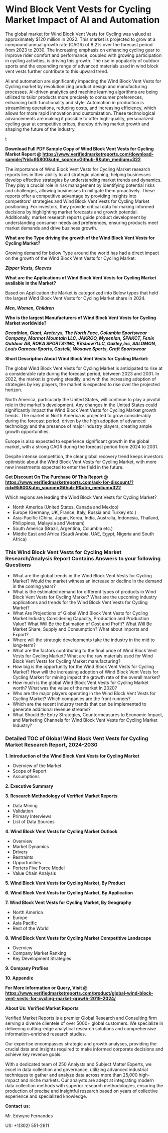 <meta name="title" content="Global Wind Block Vent Vests for Cycling Market Impact of AI and Automation"><meta name="description" content="The global market for Wind Block Vent Vests for Cycling was valued at approximately $120 million in 2022. This market is projected to grow at a compound annual growth "><meta name="title" content="Wind Block Vent Vests for Cycling Market Size, Share, Scope, Trends, Growth, Opportunities, Analysis, Forecast"><h1>Wind Block Vent Vests for Cycling Market Impact of AI and Automation</h1><p>The global market for Wind Block Vent Vests for Cycling was valued at approximately $120 million in 2022. This market is projected to grow at a compound annual growth rate (CAGR) of 8.2% over the forecast period from 2023 to 2030. The increasing emphasis on enhancing cycling gear to improve rider comfort and performance, coupled with growing participation in cycling activities, is driving this growth. The rise in popularity of outdoor sports and the expanding range of advanced materials used in wind block vent vests further contribute to this upward trend.</p><p>AI and automation are significantly impacting the Wind Block Vent Vests for Cycling market by revolutionizing product design and manufacturing processes. AI-driven analytics and machine learning algorithms are being utilized to tailor products more precisely to consumer preferences, enhancing both functionality and style. Automation in production is streamlining operations, reducing costs, and increasing efficiency, which allows for more rapid innovation and customization. These technological advancements are making it possible to offer high-quality, personalized cycling gear at competitive prices, thereby driving market growth and shaping the future of the industry.</p>t</p><p id="" class=""><strong>Download Full PDF Sample Copy of Wind Block Vent Vests for Cycling Market Report @ <a href="https://www.verifiedmarketreports.com/download-sample/?rid=95800&utm_source=Github-R&utm_medium=322" target="_blank">https://www.verifiedmarketreports.com/download-sample/?rid=95800&utm_source=Github-R&utm_medium=322</a></strong></p><p>The importance of&nbsp;Wind Block Vent Vests for Cycling Market research reports lies in their ability to aid strategic planning, helping businesses develop effective strategies by understanding market trends and dynamics. They play a crucial role in risk management by identifying potential risks and challenges, allowing businesses to mitigate them proactively. These reports offer a competitive advantage by providing insights into competitors' strategies and Wind Block Vent Vests for Cycling Market positioning. For investors, they provide critical data for making informed decisions by highlighting market forecasts and growth potential. Additionally, market research reports guide product development by understanding consumer needs and preferences, ensuring products meet market demands and drive business growth.</p><p><strong>What are the&nbsp;Type driving the growth of the Wind Block Vent Vests for Cycling Market?</strong></p><p id="" class="">Growing demand for below Type around the world has had a direct impact on the growth of the Wind Block Vent Vests for Cycling Market:</p><em><strong>Zipper Vests, Sleeves</strong></em></p><strong>What are the&nbsp;Applications&nbsp;of Wind Block Vent Vests for Cycling Market available in the Market?</strong></p><p id="" class="">Based on Application the Market is categorized into Below types that held the largest Wind Block Vent Vests for Cycling Market share In 2024.</p><em><strong>Men, Women, Children</strong></em></p><strong>Who is the largest Manufacturers of Wind Block Vent Vests for Cycling Market worldwide?</strong></p><p><em><strong>Decathlon, Giant, Arcteryx, The North Face, Columbia Sportswear Company, Marmot Mountain LLC, JAKROO, Mysenlan, SPAKCT, Fenix Outdoor AB, ROKA SPORTS?INC, Kitsbow?LLC, Oakley,Inc, SALOMON, Louis Garneau Sports, Castelli, Wosawe Sports, Craft Sportswear</strong></em></p><p id="" class=""><strong>Short Description About Wind Block Vent Vests for Cycling Market:</strong></p><p>The global Wind Block Vent Vests for Cycling Market is anticipated to rise at a considerable rate during the forecast period, between 2023 and 2031. In 2022, the market is growing steadily, and with the increasing adoption of strategies by key players, the market is expected to rise over the projected horizon.</p><p>North America, particularly the United States, will continue to play a pivotal role in the market's development. Any changes in the United States could significantly impact the Wind Block Vent Vests for Cycling Market growth trends. The market in North America is projected to grow considerably during the forecast period, driven by the high adoption of advanced technology and the presence of major industry players, creating ample growth opportunities.</p><p>Europe is also expected to experience significant growth in the global market, with a strong CAGR during the forecast period from 2024 to 2031.</p><p>Despite intense competition, the clear global recovery trend keeps investors optimistic about the Wind Block Vent Vests for Cycling Market, with more new investments expected to enter the field in the future.</p><p id="" class=""><strong>Get Discount On The Purchase Of This Report @ <a href="https://www.verifiedmarketreports.com/ask-for-discount/?rid=95800&utm_source=Github-R&utm_medium=322" target="_blank">https://www.verifiedmarketreports.com/ask-for-discount/?rid=95800&utm_source=Github-R&utm_medium=322</a></strong></p>Which regions are leading the Wind Block Vent Vests for Cycling Market?</p><ul><li>North America (United States, Canada and Mexico)</li><li>Europe (Germany, UK, France, Italy, Russia and Turkey etc.)</li><li>Asia-Pacific (China, Japan, Korea, India, Australia, Indonesia, Thailand, Philippines, Malaysia and Vietnam)</li><li>South America (Brazil, Argentina, Columbia etc.)</li><li>Middle East and Africa (Saudi Arabia, UAE, Egypt, Nigeria and South Africa)</li></ul><h3 id="" class="">This Wind Block Vent Vests for Cycling Market Research/Analysis Report Contains Answers to your following Questions</h3><ul><li>What are the global trends in the Wind Block Vent Vests for Cycling Market? Would the market witness an increase or decline in the demand in the coming years?</li><li>What is the estimated demand for different types of products in Wind Block Vent Vests for Cycling Market? What are the upcoming industry applications and trends for the Wind Block Vent Vests for Cycling Market?</li><li>What Are Projections of Global Wind Block Vent Vests for Cycling Market Industry Considering Capacity, Production and Production Value? What Will Be the Estimation of Cost and Profit? What Will Be Market Share, Supply and Consumption? What about imports and Export?</li><li>Where will the strategic developments take the industry in the mid to long-term?</li><li>What are the factors contributing to the final price of Wind Block Vent Vests for Cycling Market? What are the raw materials used for Wind Block Vent Vests for Cycling Market manufacturing?</li><li>How big is the opportunity for the Wind Block Vent Vests for Cycling Market? How will the increasing adoption of Wind Block Vent Vests for Cycling Market for mining impact the growth rate of the overall market?</li><li>How much is the global Wind Block Vent Vests for Cycling Market worth? What was the value of the market In 2020?</li><li>Who are the major players operating in the Wind Block Vent Vests for Cycling Market? Which companies are the front runners?</li><li>Which are the recent industry trends that can be implemented to generate additional revenue streams?</li><li>What Should Be Entry Strategies, Countermeasures to Economic Impact, and Marketing Channels for Wind Block Vent Vests for Cycling Market Industry?</li></ul><h3 id="" class="">Detailed TOC of Global Wind Block Vent Vests for Cycling Market Research Report, 2024-2030</h3><p id="" class=""><strong>1. Introduction of the Wind Block Vent Vests for Cycling Market</strong></p><ul><li>Overview of the Market</li><li>Scope of Report</li><li>Assumptions</li></ul><p id="" class=""><strong>2. Executive Summary</strong></p><p id="" class=""><strong>3. Research Methodology of Verified Market Reports</strong></p><ul><li>Data Mining</li><li>Validation</li><li>Primary Interviews</li><li>List of Data Sources</li></ul><p id="" class=""><strong>4. Wind Block Vent Vests for Cycling Market Outlook</strong></p><ul><li>Overview</li><li>Market Dynamics</li><li>Drivers</li><li>Restraints</li><li>Opportunities</li><li>Porters Five Force Model</li><li>Value Chain Analysis</li></ul><p id="" class=""><strong>5. Wind Block Vent Vests for Cycling Market, By Product</strong></p><p id="" class=""><strong>6. Wind Block Vent Vests for Cycling Market, By Application</strong></p><p id="" class=""><strong>7. Wind Block Vent Vests for Cycling Market, By Geography</strong></p><ul><li>North America</li><li>Europe</li><li>Asia Pacific</li><li>Rest of the World</li></ul><p id="" class=""><strong>8. Wind Block Vent Vests for Cycling Market Competitive Landscape</strong></p><ul><li>Overview</li><li>Company Market Ranking</li><li>Key Development Strategies</li></ul><p id="" class=""><strong>9. Company Profiles</strong></p><p id="" class=""><strong>10. Appendix</strong></p><p id="" class=""><strong>For More Information or Query, Visit @ <a href="https://www.verifiedmarketreports.com/product/global-wind-block-vent-vests-for-cycling-market-growth-2019-2024/" target="_blank">https://www.verifiedmarketreports.com/product/global-wind-block-vent-vests-for-cycling-market-growth-2019-2024/</a></strong></p><p id="" class=""><strong>About Us: Verified Market Reports</strong></p><p id="" class="">Verified Market Reports is a premier Global Research and Consulting firm serving a diverse clientele of over 5000+ global customers. We specialize in delivering cutting-edge analytical research solutions and comprehensive information-enriched research studies.</p><p id="" class="">Our expertise encompasses strategic and growth analyses, providing the crucial data and insights required to make informed corporate decisions and achieve key revenue goals.</p><p id="" class="">With a dedicated team of 250 Analysts and Subject Matter Experts, we excel in data collection and governance, utilizing advanced industrial techniques to gather and analyze data across more than 25,000 high-impact and niche markets. Our analysts are adept at integrating modern data collection methods with superior research methodologies, ensuring the production of precise and insightful research based on years of collective experience and specialized knowledge.</p><p id="" class=""><strong>Contact us:</strong></p><p id="" class="">Mr. Edwyne Fernandes</p><p id="" class="">US: +1(302) 551-2611</p>